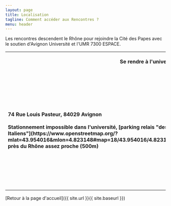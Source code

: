 ```yaml
---
layout: page
title: Localisation
tagline: Comment accéder aux Rencontres ?
menu: header
---
```


Les rencontres descendent le Rhône pour rejoindre la Cité des Papes avec le soutien d'Avignon Université et l'UMR 7300 ESPACE.

<!-- Si vous venez de loin, n'hésitez pas à proposer un [covoiturage](https://www.covievent.org/covoiturage/rencontres-des-utilisateurs-francophones-de-qgis-edition-2023/fd0136f530d30cafbd9159e45cbc3fb1) -->

<table>
  <tr>
    <th colspan=2><p align=center>Se rendre à l'université d'Avignon</p></th>
  </tr>
  <tr>
    <td>
      <p><b>74 Rue Louis Pasteur, 84029 Avignon</b><br/><br/>
      <!--
      S'y rendre en <b>transports en commun</b> : <br/>
      <ul>
        <li>1/2 h par le Tram A / arrêt Grenoble, Gares - Direction Le Pont-de-Claix, l'Etoile<br />Descendre à l'arrêt Grenoble, la Bruyère-Parc Jean Verlhac 
          19 mn de tramway puis 6 min à pied (400 m)</li>
      </ul>
      S'y rendre en <b>modes doux</b> : <br/>
      <ul>
        <li>A pied : 45 minutes (3,5 km) de la gare de Grenoble</li>
        <li>A vélo : 18 mn (3,7 km dont 3,5 km de voies cyclables) de la gare de Grenoble</li>
      </ul>
        -->
      <strong>Stationnement impossible dans l'université, [parking relais "des Italiens"](https://www.openstreetmap.org/?mlat=43.954016&mlon=4.823148#map=18/43.954016/4.823148) près du Rhône assez proche (500m)</strong>
      </p>
    </td>
    <td>
<iframe width="425" height="350" src="https://www.openstreetmap.org/export/embed.html?bbox=4.798471927642823%2C43.944954909034244%2C4.826066493988038%2C43.95508902903079&amp;layer=mapnik" style="border: 1px solid black"></iframe><br/><small><a href="https://www.openstreetmap.org/#map=16/43.95002/4.81227">Afficher une carte plus grande</a></small>
    </td>
  </tr>
 </table>

[Retour à la page d'accueil]({{ site.url }}{{ site.baseurl }})
